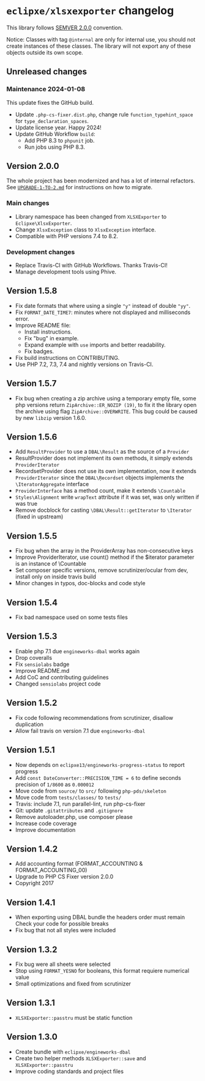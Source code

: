 # `eclipxe/xlsxexporter` changelog

This library follows [SEMVER 2.0.0](https://semver.org/spec/v2.0.0.html) convention.

Notice: Classes with tag `@internal` are only for internal use, you should not create instances of these
classes. The library will not export any of these objects outside its own scope.

## Unreleased changes

### Maintenance 2024-01-08

This update fixes the GitHub build.

- Update `.php-cs-fixer.dist.php`, change rule `function_typehint_space` for `type_declaration_spaces`.
- Update license year. Happy 2024!
- Update GitHub Workflow `build`:
  - Add PHP 8.3 to `phpunit` job.
  - Run jobs using PHP 8.3.

## Version 2.0.0

The whole project has been modernized and has a lot of internal refactors.
See [`UPGRADE-1-TO-2.md`](UPGRADE-1-TO-2.md) for instructions on how to migrate.

### Main changes

- Library namespace has been changed from `XLSXExporter` to `Eclipxe\XlsxExporter`.
- Change `XlsxException` class to `XlsxException` interface.
- Compatible with PHP versions 7.4 to 8.2.

### Development changes

- Replace Travis-CI with GitHub Workflows. Thanks Travis-CI!
- Manage development tools using Phive.

## Version 1.5.8

- Fix date formats that where using a single `"y"` instead of double `"yy"`.
- Fix `FORMAT_DATE_TIME7`: minutes where not displayed and milliseconds error.
- Improve README file:
    - Install instructions.
    - Fix "bug" in example.
    - Expand example with `use` imports and better readability.
    - Fix badges.
- Fix build instructions on CONTRIBUTING.
- Use PHP 7.2, 7.3, 7.4 and nightly versions on Travis-CI.

## Version 1.5.7

- Fix bug when creating a zip archive using a temporary empty file, some php versions return
  `ZipArchive::ER_NOZIP (19)`, to fix it the library open the archive using flag `ZipArchive::OVERWRITE`.
  This bug could be caused by new `libzip` version 1.6.0.

## Version 1.5.6

- Add `ResultProvider` to use a `DBAL\Result` as the source of a `Provider`
- ResultProvider does not implement its own methods, it simply extends `ProviderIterator`
- RecordsetProvider does not use its own implementation, now it extends `ProviderIterator` 
  since the `DBAL\Ŗecordset` objects implements the `\IteratorAggregate` interface
- `ProviderInterface` has a method count, make it extends `\Countable`
- `Styles\Alignment` write `wrapText` attribute if it was set, was only written if was true
- Remove docblock for casting `\DBAL\Result::getIterator` to `\Iterator` (fixed in upstream)

## Version 1.5.5

- Fix bug when the array in the ProviderArray has non-consecutive keys
- Improve ProviderIterator, use count() method if the $iterator parameter is an instance of \Countable
- Set composer specific versions, remove scrutinizer/ocular from dev, install only on inside travis build
- Minor changes in typos, doc-blocks and code style

## Version 1.5.4

- Fix bad namespace used on some tests files

## Version 1.5.3

- Enable php 7.1 due `engineworks-dbal` works again
- Drop coveralls
- Fix `sensiolabs` badge
- Improve README.md
- Add CoC and contributing guidelines
- Changed `sensiolabs` project code

## Version 1.5.2

- Fix code following recommendations from scrutinizer, disallow duplication
- Allow fail travis on version 7.1 due `engineworks-dbal`

## Version 1.5.1

- Now depends on `eclipxe13/engineworks-progress-status` to report progress
- Add `const DateConverter::PRECISION_TIME = 6` to define seconds precision of `1/8600` as `0.000012`
- Move code from `source/` to `src/` following `php-pds/skeleton`
- Move code from `tests/classes/` to `tests/`
- Travis: include 7.1, run parallel-lint, run php-cs-fixer
- Git: update `.gitattributes` and `.gitignore`
- Remove autoloader.php, use composer please
- Increase code coverage
- Improve documentation

## Version 1.4.2

- Add accounting format (FORMAT_ACCOUNTING & FORMAT_ACCOUNTING_00)
- Upgrade to PHP CS Fixer version 2.0.0
- Copyright 2017

## Version 1.4.1

- When exporting using DBAL bundle the headers order must remain
  Check your code for possible breaks
- Fix bug that not all styles were included

## Version 1.3.2

- Fix bug were all sheets were selected
- Stop using `FORMAT_YESNO` for booleans, this format requiere numerical value
- Small optimizations and fixed from scrutinizer

## Version 1.3.1

- `XLSXExporter::passtru` must be static function

## Version 1.3.0

- Create bundle with `eclipxe/engineworks-dbal`
- Create two helper methods `XLSXExporter::save` and `XLSXExporter::passtru`
- Improve coding standards and project files
